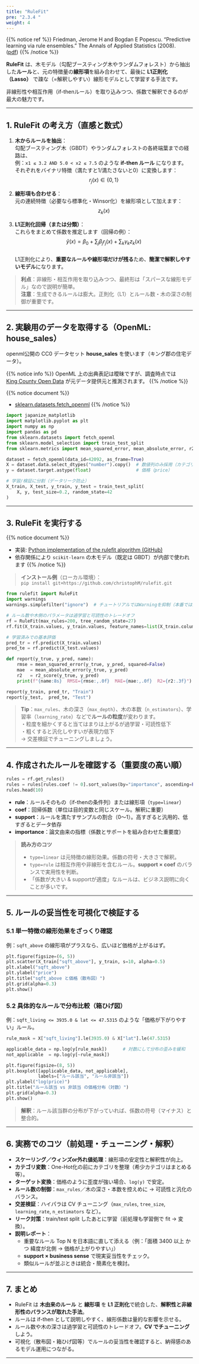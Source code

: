 ```yaml
---
title: "RuleFit"
pre: "2.3.4 "
weight: 4
---
```




{{% notice ref %}}
Friedman, Jerome H and Bogdan E Popescu. “Predictive learning via rule ensembles.” The Annals of Applied Statistics (2008).  
([pdf](https://jerryfriedman.su.domains/ftp/RuleFit.pdf))
{{% /notice %}}

<div class="pagetop-box">
  <p><b>RuleFit</b> は、木モデル（勾配ブースティング木やランダムフォレスト）から抽出した<b>ルール</b>と、元の特徴量の<b>線形項</b>を組み合わせて、最後に <b>L1正則化（Lasso）</b> で疎な（=解釈しやすい）線形モデルとして学習する手法です。</p>
  <p>非線形性や相互作用（if-thenルール）を取り込みつつ、係数で解釈できるのが最大の魅力です。</p>
</div>

---

## 1. RuleFit の考え方（直感と数式）

1. **木からルールを抽出**：  
   勾配ブースティング木（GBDT）やランダムフォレストの各終端葉までの経路は、  
   例：<code>x1 ≤ 3.2 AND 5.0 &lt; x2 ≤ 7.5</code> のような **if-then ルール** になります。  
   それぞれをバイナリ特徴（満たすと1/満たさないと0）に変換します：  
   $$ r_j(x) \in \{0,1\} $$

2. **線形項も合わせる**：  
   元の連続特徴（必要なら標準化・Winsor化）を線形項として加えます：  
   $$ z_k(x) $$

3. **L1正則化回帰（または分類）**：  
   これらをまとめて係数を推定します（回帰の例）：  
   $$
   \hat{y}(x)=\beta_0 + \sum_j \beta_j r_j(x) + \sum_k \gamma_k z_k(x)
   $$  
   L1正則化により、**重要なルールや線形項だけが残る**ため、<b>簡潔で解釈しやすいモデル</b>になります。

> **利点**：非線形・相互作用を取り込みつつ、最終形は「スパースな線形モデル」なので説明が簡単。  
> **注意**：生成できるルールは膨大。正則化（L1）とルール数・木の深さの制御が重要です。

---

## 2. 実験用のデータを取得する（OpenML: house_sales）

openml公開の CC0 データセット **house_sales** を使います（キング郡の住宅データ）。

{{% notice info %}}
OpenML 上の出典表記は曖昧ですが、調査時点では  
[King County Open Data](https://gis-kingcounty.opendata.arcgis.com/datasets/zipcodes-for-king-county-and-surrounding-area-shorelines-zipcode-shore-area/explore?location=47.482924%2C-121.477600%2C8.00&showTable=true) が元データ提供元と推測されます。
{{% /notice %}}

{{% notice document %}}
- [sklearn.datasets.fetch_openml](https://scikit-learn.org/stable/modules/generated/sklearn.datasets.fetch_openml.html)
{{% /notice %}}

```python
import japanize_matplotlib
import matplotlib.pyplot as plt
import numpy as np
import pandas as pd
from sklearn.datasets import fetch_openml
from sklearn.model_selection import train_test_split
from sklearn.metrics import mean_squared_error, mean_absolute_error, r2_score

dataset = fetch_openml(data_id=42092, as_frame=True)
X = dataset.data.select_dtypes("number").copy()  # 数値列のみ採用（カテゴリは簡略化のため除外）
y = dataset.target.astype(float)                 # 価格（price）

# 学習/検証に分割（データリーク防止）
X_train, X_test, y_train, y_test = train_test_split(
    X, y, test_size=0.2, random_state=42
)
```

---

## 3. RuleFit を実行する

{{% notice document %}}
- 実装: [Python implementation of the rulefit algorithm (GitHub)](https://github.com/christophM/rulefit)  
- 依存関係により <code>scikit-learn</code> の木モデル（既定は GBDT）が内部で使われます
{{% /notice %}}

> **インストール例**（ローカル環境）：  
> `pip install git+https://github.com/christophM/rulefit.git`

```python
from rulefit import RuleFit
import warnings
warnings.simplefilter("ignore")  # チュートリアルではWarningを抑制（本番では外す）

# ルール数や木側のパラメータは過学習と可読性のトレードオフ
rf = RuleFit(max_rules=200, tree_random_state=27)
rf.fit(X_train.values, y_train.values, feature_names=list(X_train.columns))

# 学習済みでの基本評価
pred_tr = rf.predict(X_train.values)
pred_te = rf.predict(X_test.values)

def report(y_true, y_pred, name):
    rmse = mean_squared_error(y_true, y_pred, squared=False)
    mae  = mean_absolute_error(y_true, y_pred)
    r2   = r2_score(y_true, y_pred)
    print(f"{name:8s}  RMSE={rmse:,.0f}  MAE={mae:,.0f}  R2={r2:.3f}")

report(y_train, pred_tr, "Train")
report(y_test,  pred_te, "Test")
```

> **Tip**：`max_rules`、木の深さ（`max_depth`）、木の本数（`n_estimators`）、学習率（`learning_rate`）などで**ルールの粒度**が変わります。  
> ・粒度を細かくすると当てはまりは上がるが過学習・可読性低下  
> ・粗くすると汎化しやすいが表現力低下  
> → 交差検証でチューニングしましょう。

---

## 4. 作成されたルールを確認する（重要度の高い順）

```python
rules = rf.get_rules()
rules = rules[rules.coef != 0].sort_values(by="importance", ascending=False)
rules.head(10)
```

- **rule**：ルールそのもの（if-thenの条件列）または線形項（`type=linear`）  
- **coef**：回帰係数（単位は目的変数と同じスケール。解釈に重要）  
- **support**：ルールを満たすサンプルの割合（0〜1）。高すぎると汎用的、低すぎるとデータ依存  
- **importance**：論文由来の指標（係数とサポートを組み合わせた重要度）

> **読み方のコツ**  
> - `type=linear` は元特徴の線形効果。係数の符号・大きさで解釈。  
> - `type=rule` は相互作用や非線形を含むルール。<b>support × coef</b> のバランスで実用性を判断。  
> - 「係数が大きい & supportが適度」なルールは、ビジネス説明に向くことが多いです。

---

## 5. ルールの妥当性を可視化で検証する

### 5.1 単一特徴の線形効果をざっくり確認

例：`sqft_above` の線形項がプラスなら、広いほど価格が上がるはず。

```python
plt.figure(figsize=(6, 5))
plt.scatter(X_train["sqft_above"], y_train, s=10, alpha=0.5)
plt.xlabel("sqft_above")
plt.ylabel("price")
plt.title("sqft_above と価格（散布図）")
plt.grid(alpha=0.3)
plt.show()
```

### 5.2 具体的なルールで分布比較（箱ひげ図）

例：`sqft_living <= 3935.0 & lat <= 47.5315` のような「価格が下がりやすい」ルール。

```python
rule_mask = X["sqft_living"].le(3935.0) & X["lat"].le(47.5315)

applicable_data = np.log(y[rule_mask])      # 対数にして分布の歪みを緩和
not_applicable  = np.log(y[~rule_mask])

plt.figure(figsize=(8, 5))
plt.boxplot([applicable_data, not_applicable],
            labels=["ルール該当", "ルール非該当"])
plt.ylabel("log(price)")
plt.title("ルール該当 vs 非該当 の価格分布（対数）")
plt.grid(alpha=0.3)
plt.show()
```

> **解釈**：ルール該当群の分布が下がっていれば、係数の符号（マイナス）と整合的。

---

## 6. 実務でのコツ（前処理・チューニング・解釈）

- **スケーリング／ウィンズor外れ値処理**：線形項の安定性と解釈性が向上。  
- **カテゴリ変数**：One-Hot化の前にカテゴリを整理（希少カテゴリはまとめる等）。  
- **ターゲット変換**：価格のように歪度が強い場合、`log(y)` で安定。  
- **ルール数の制御**：`max_rules`／木の深さ・本数を控えめに → 可読性と汎化のバランス。  
- **交差検証**：ハイパラは CV チューニング（`max_rules`, `tree_size`, `learning_rate`, `n_estimators` など）。  
- **リーク対策**：train/test split したあとに学習（前処理も学習側で fit → 変換）。  
- **説明レポート**：  
  - 重要なルール Top N を日本語に直して添える（例：「面積 3400 以上 かつ 緯度が北側 → 価格が上がりやすい」）  
  - **support × business sense** で現実妥当性をチェック。  
  - 類似ルールが並ぶときは統合・簡素化を検討。

---

## 7. まとめ

- RuleFit は **木由来のルール** と **線形項** を **L1 正則化**で統合した、<b>解釈性と非線形性のバランスが取れた手法</b>。  
- ルールは if-then として説明しやすく、線形係数は量的な影響を示せる。  
- ルール数や木の深さは過学習と可読性のトレードオフ。**CV でチューニング**しよう。  
- 可視化（散布図・箱ひげ図等）でルールの妥当性を確認すると、納得感のあるモデル運用につながる。

---
